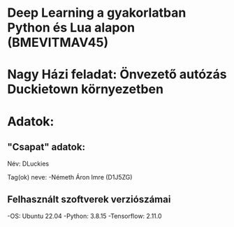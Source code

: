 # Deep Learning a gyakorlatban Python és Lua alapon (BMEVITMAV45)

# Nagy Házi feladat: Önvezető autózás Duckietown környezetben

# Adatok:

## "Csapat" adatok:

Név: DLuckies

Tag(ok) neve:
-Németh Áron Imre (D1J5ZG)

## Felhasznált szoftverek verziószámai

-OS: Ubuntu 22.04
-Python: 3.8.15
-Tensorflow: 2.11.0
